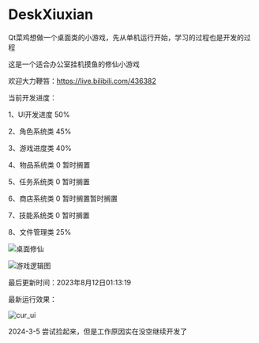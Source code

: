 # DeskXiuxian
Qt菜鸡想做一个桌面类的小游戏，先从单机运行开始，学习的过程也是开发的过程

这是一个适合办公室挂机摸鱼的修仙小游戏

欢迎大力鞭笞：https://live.bilibili.com/436382

当前开发进度：


1、UI开发进度 50%

2、角色系统类 45%

3、游戏进度类 40%

4、物品系统类 0 暂时搁置

5、任务系统类 0 暂时搁置

6、商店系统类 0 暂时搁置暂时搁置

7、技能系统类 0 暂时搁置

8、文件管理类 25%

![桌面修仙](https://github.com/HuYuAI/DeskXiuxian/assets/101235540/8a9760e4-e3cc-419c-9eee-c638139da018)

![游戏逻辑图](https://github.com/HuYuAI/DeskXiuxian/assets/101235540/983e435d-8bbf-4b31-b218-f015da68f8c2)

最后更新时间：2023年8月12日01:13:19

最新运行效果：

![cur_ui](https://github.com/HuYuAI/DeskXiuxian/assets/101235540/66f227da-ea33-4594-b7ee-b869feffad72)

2024-3-5
尝试捡起来，但是工作原因实在没空继续开发了
